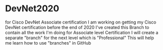 # DevNet2020
for Cisco DevNet Associate certification
I am working on getting my Cisco DevNet certification before the end of 2020
I've created this Branch to contain all the work I'm doing for Associate level Certification
I will create a separate "branch" for the next level which is "Professional"
This will help me learn how to use "branches" in GitHub
